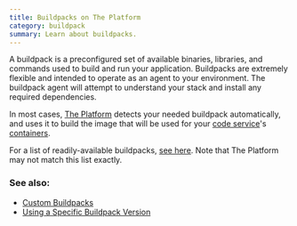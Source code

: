 ```yaml
---
title: Buildpacks on The Platform
category: buildpack
summary: Learn about buildpacks.
---
```


A buildpack is a preconfigured set of available binaries, libraries, and commands used to build and run your application. Buildpacks are extremely flexible and intended to operate as an agent to your environment. The buildpack agent will attempt to understand your stack and install any required dependencies.

In most cases, [The Platform](https://datica.com/compliant-cloud) detects your needed buildpack automatically, and uses it to build the image that will be used for your [code service](/compliant-cloud/articles/concepts/services#code-services)'s [containers](/compliant-cloud/articles/concepts/containers).

For a list of readily-available buildpacks, [see here](https://github.com/gliderlabs/herokuish/tree/master/buildpacks). Note that The Platform may not match this list exactly.

### See also:

* [Custom Buildpacks](/compliant-cloud/articles/buildpacks-custom)
* [Using a Specific Buildpack Version](/compliant-cloud/articles/buildpacks-pinning)
